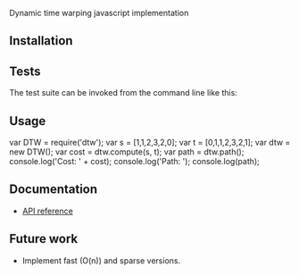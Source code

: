 Dynamic time warping javascript implementation

## Installation

## Tests

The test suite can be invoked from the command line like this:

## Usage

var DTW \= require('dtw');
var s \= \[1,1,2,3,2,0\];
var t \= \[0,1,1,2,3,2,1\];
var dtw \= new DTW();
var cost \= dtw.compute(s, t);
var path \= dtw.path();
console.log('Cost: ' + cost);
console.log('Path: ');
console.log(path);

## Documentation

-   [API reference](https://github.com/langholz/dtw/blob/master/doc/api/dtw.md)

## Future work

-   Implement fast (O(n)) and sparse versions.
